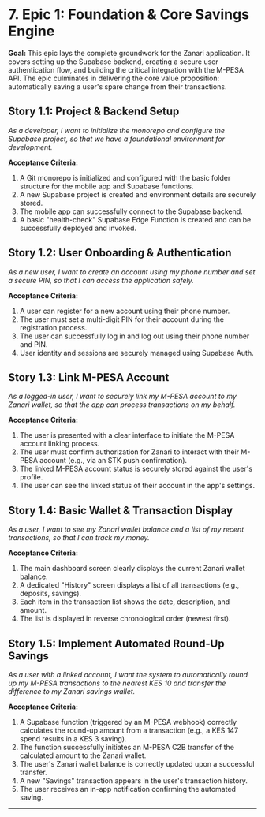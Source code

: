 # 7. Epic 1: Foundation & Core Savings Engine

**Goal:** This epic lays the complete groundwork for the Zanari application. It covers setting up the Supabase backend, creating a secure user authentication flow, and building the critical integration with the M-PESA API. The epic culminates in delivering the core value proposition: automatically saving a user's spare change from their transactions.

## Story 1.1: Project & Backend Setup
*As a developer, I want to initialize the monorepo and configure the Supabase project, so that we have a foundational environment for development.*

**Acceptance Criteria:**
1.  A Git monorepo is initialized and configured with the basic folder structure for the mobile app and Supabase functions.
2.  A new Supabase project is created and environment details are securely stored.
3.  The mobile app can successfully connect to the Supabase backend.
4.  A basic "health-check" Supabase Edge Function is created and can be successfully deployed and invoked.

## Story 1.2: User Onboarding & Authentication
*As a new user, I want to create an account using my phone number and set a secure PIN, so that I can access the application safely.*

**Acceptance Criteria:**
1.  A user can register for a new account using their phone number.
2.  The user must set a multi-digit PIN for their account during the registration process.
3.  The user can successfully log in and log out using their phone number and PIN.
4.  User identity and sessions are securely managed using Supabase Auth.

## Story 1.3: Link M-PESA Account
*As a logged-in user, I want to securely link my M-PESA account to my Zanari wallet, so that the app can process transactions on my behalf.*

**Acceptance Criteria:**
1.  The user is presented with a clear interface to initiate the M-PESA account linking process.
2.  The user must confirm authorization for Zanari to interact with their M-PESA account (e.g., via an STK push confirmation).
3.  The linked M-PESA account status is securely stored against the user's profile.
4.  The user can see the linked status of their account in the app's settings.

## Story 1.4: Basic Wallet & Transaction Display
*As a user, I want to see my Zanari wallet balance and a list of my recent transactions, so that I can track my money.*

**Acceptance Criteria:**
1.  The main dashboard screen clearly displays the current Zanari wallet balance.
2.  A dedicated "History" screen displays a list of all transactions (e.g., deposits, savings).
3.  Each item in the transaction list shows the date, description, and amount.
4.  The list is displayed in reverse chronological order (newest first).

## Story 1.5: Implement Automated Round-Up Savings
*As a user with a linked account, I want the system to automatically round up my M-PESA transactions to the nearest KES 10 and transfer the difference to my Zanari savings wallet.*

**Acceptance Criteria:**
1.  A Supabase function (triggered by an M-PESA webhook) correctly calculates the round-up amount from a transaction (e.g., a KES 147 spend results in a KES 3 saving).
2.  The function successfully initiates an M-PESA C2B transfer of the calculated amount to the Zanari wallet.
3.  The user's Zanari wallet balance is correctly updated upon a successful transfer.
4.  A new "Savings" transaction appears in the user's transaction history.
5.  The user receives an in-app notification confirming the automated saving.

---
